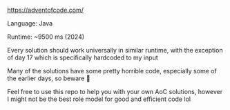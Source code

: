 https://adventofcode.com/

Language: Java

Runtime: ~9500 ms (2024)

Every solution should work universally in similar runtime, with the exception of day 17 which is specifically hardcoded to my input

Many of the solutions have some pretty horrible code, especially some of the earlier days, so beware 👻

Feel free to use this repo to help you with your own AoC solutions, however I might not be the best role model for good and efficient code lol



